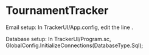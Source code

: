 # TournamentTracker

Email setup: In TrackerUI/App.config, edit the line <network host="server" userName="userName" password="password" port="587" enableSsl="true" />. 

Database setup: In TrackerUI/Program.sc, GlobalConfig.InitializeConnections(DatabaseType.Sql); 
